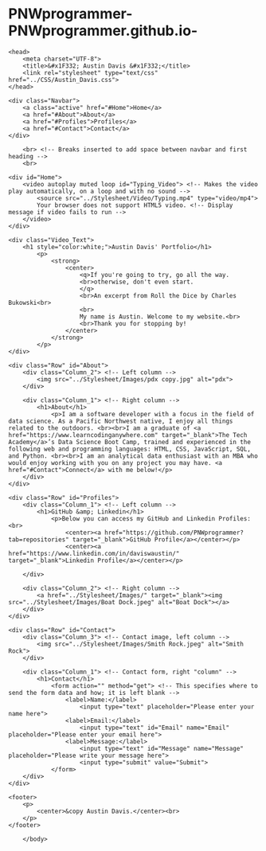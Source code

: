 # PNWprogrammer-PNWprogrammer.github.io-
<!DOCTYPE html>
<html>

<!-- Head -->
	<head>
		<meta charset="UTF-8">
		<title>&#x1F332; Austin Davis &#x1F332;</title>
		<link rel="stylesheet" type="text/css" href="../CSS/Austin_Davis.css">
	</head>

<!-- Body -->
<body class="Background"> 

<!-- Navbar -->
	<div class="Navbar">
		<a class="active" href="#Home">Home</a> 
		<a href="#About">About</a>
		<a href="#Profiles">Profiles</a>
		<a href="#Contact">Contact</a>
	</div>

<!-- Home -->
		<br> <!-- Breaks inserted to add space between navbar and first heading -->
		<br>

<!-- Video -->
	<div id="Home">
		<video autoplay muted loop id="Typing_Video"> <!-- Makes the video play automatically, on a loop and with no sound -->
			<source src="../Stylesheet/Video/Typing.mp4" type="video/mp4">
			Your browser does not support HTML5 video. <!-- Display message if video fails to run -->
		</video>
	</div>

<!-- Video text --> 
	<div class="Video_Text"> 
		<h1 style="color:white;">Austin Davis' Portfolio</h1>
			<p> 
				<strong>
					<center>
						<q>If you're going to try, go all the way.
						<br>otherwise, don't even start.
						</q>	
						<br>An excerpt from Roll the Dice by Charles Bukowski<br>
						<br>
						My name is Austin. Welcome to my website.<br>
						<br>Thank you for stopping by! 
					</center>	
				</strong>
			</p> 
	</div>

<!-- About section -->
	<div class="Row" id="About"> 
		<div class="Column_2"> <!-- Left column -->
			<img src="../Stylesheet/Images/pdx copy.jpg" alt="pdx">
		</div>
  
		<div class="Column_1"> <!-- Right column -->
			<h1>About</h1>
				<p>I am a software developer with a focus in the field of data science. As a Pacific Northwest native, I enjoy all things related to the outdoors. <br><br>I am a graduate of <a href="https://www.learncodinganywhere.com" target="_blank">The Tech Academy</a>’s Data Science Boot Camp, trained and experienced in the following web and programming languages: HTML, CSS, JavaScript, SQL, and Python. <br><br>I am an analytical data enthusiast with an MBA who would enjoy working with you on any project you may have. <a href="#Contact">Connect</a> with me below!</p>
		</div>
	</div>

<!-- GitHub section -->
	<div class="Row" id="Profiles">
		<div class="Column_1"> <!-- Left column -->
			<h1>GitHub &amp; Linkedin</h1>
				<p>Below you can access my GitHub and Linkedin Profiles:<br>
					<center><a href="https://github.com/PNWprogrammer?tab=repositories" target="_blank">GitHub Profile</a></center></p>
					<center><a href="https://www.linkedin.com/in/daviswaustin/" target="_blank">Linkedin Profile</a></center></p>
	
		</div>
		
		<div class="Column_2"> <!-- Right column -->
			<a href="../Stylesheet/Images/" target="_blank"><img src="../Stylesheet/Images/Boat Dock.jpeg" alt="Boat Dock"></a>
		</div>
	</div>

<!-- Contact section -->
	<div class="Row" id="Contact"> 
		<div class="Column_3"> <!-- Contact image, left column -->
			<img src="../Stylesheet/Images/Smith Rock.jpeg" alt="Smith Rock">
		</div>
	
		<div class="Column_1"> <!-- Contact form, right "column" -->
			<h1>Contact</h1> 
				<form action="" method="get"> <!-- This specifies where to send the form data and how; it is left blank -->
					<label>Name:</label>
						<input type="text" placeholder="Please enter your name here">
					<label>Email:</label>
						<input type="text" id="Email" name="Email" placeholder="Please enter your email here">
					<label>Message:</label>
						<input type="text" id="Message" name="Message" placeholder="Please write your message here">
						<input type="submit" value="Submit">
				</form>
		</div>
	</div>
	
<!-- Footer section -->
	<footer>
		<p>
			<center>&copy Austin Davis.</center><br>
		</p>
	</footer>

		</body>

</html>
